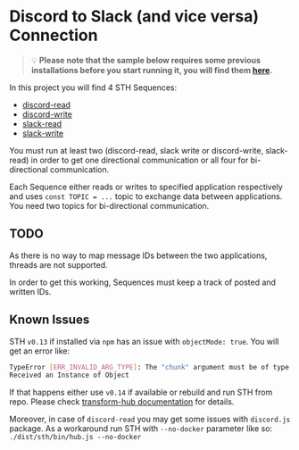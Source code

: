 # Discord to Slack (and vice versa) Connection

> 💡 **Please note that the sample below requires some previous installations before you start running it, you will find them [here](../../README.md#3-install-scramjet-transform-hub).**

In this project you will find 4 STH Sequences:

* [discord-read](./discord-read/)
* [discord-write](./discord-write/)
* [slack-read](./slack-read/)
* [slack-write](./slack-write/)

You must run at least two (discord-read, slack write or discord-write, slack-read) in order to get one directional communication or all four for bi-directional communication.

Each Sequence either reads or writes to specified application respectively and uses `const TOPIC = ...` topic to exchange data between applications. You need two topics for bi-directional communication.

## TODO

As there is no way to map message IDs between the two applications, threads are not supported.

In order to get this working, Sequences must keep a track of posted and written IDs.

## Known Issues

<!-- TODO - check if this issues still apply -->

STH `v0.13` if installed via `npm` has an issue with `objectMode: true`. You will get an error like:

```bash
TypeError [ERR_INVALID_ARG_TYPE]: The "chunk" argument must be of type string or an Instance of Buffer or Uint8Array. 
Received an Instance of Object
```

If that happens either use `v0.14` if available or rebuild and run STH from repo. Please check [transform-hub documentation](https://github.com/scramjetorg/transform-hub/#build-the-packages-building_construction) for details.

Moreover, in case of `discord-read` you may get some issues with `discord.js` package. As a workaround run STH with `--no-docker` parameter like so: `./dist/sth/bin/hub.js --no-docker`
